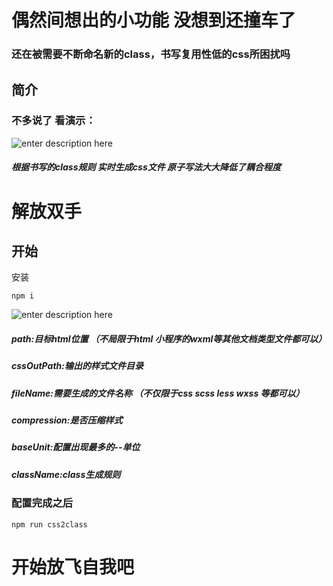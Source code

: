 # 偶然间想出的小功能 没想到还撞车了 
### 还在被需要不断命名新的class，书写复用性低的css所困扰吗
## 简介
### 不多说了 看演示：
![enter description here](https://z3.ax1x.com/2021/08/10/ft65OH.gif)
##### 根据书写的class规则 实时生成css文件 原子写法大大降低了耦合程度
# 解放双手 


## 开始
安装

	npm i
	
![enter description here](https://z3.ax1x.com/2021/08/10/ft6bkt.png)

##### path:目标html位置 （不局限于html 小程序的wxml等其他文档类型文件都可以）
##### cssOutPath:输出的样式文件目录
##### fileName:需要生成的文件名称 （不仅限于css scss less wxss 等都可以）
##### compression:是否压缩样式
##### baseUnit:配置出现最多的--单位
##### className:class生成规则


### 配置完成之后
	npm run css2class

# 开始放飞自我吧

	
	
